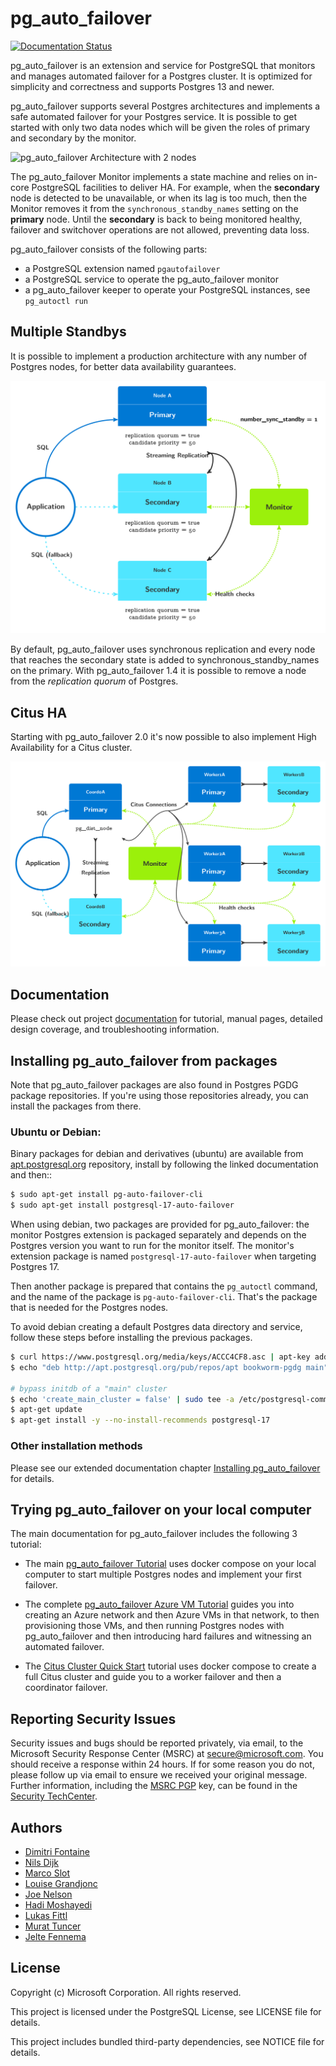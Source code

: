 # pg_auto_failover

[![Documentation Status](https://readthedocs.org/projects/pg-auto-failover/badge/?version=main)](https://pg-auto-failover.readthedocs.io/en/main/?badge=main)

pg_auto_failover is an extension and service for PostgreSQL that monitors
and manages automated failover for a Postgres cluster. It is optimized for
simplicity and correctness and supports Postgres 13 and newer.

pg_auto_failover supports several Postgres architectures and implements a
safe automated failover for your Postgres service. It is possible to get
started with only two data nodes which will be given the roles of primary
and secondary by the monitor.

![pg_auto_failover Architecture with 2 nodes](docs/tikz/arch-single-standby.svg?raw=true "pg_auto_failover Architecture with 2 nodes")

The pg_auto_failover Monitor implements a state machine and relies on
in-core PostgreSQL facilities to deliver HA. For example, when the
**secondary** node is detected to be unavailable, or when its lag is too
much, then the Monitor removes it from the `synchronous_standby_names`
setting on the **primary** node. Until the **secondary** is back to being
monitored healthy, failover and switchover operations are not allowed,
preventing data loss.

pg_auto_failover consists of the following parts:

  - a PostgreSQL extension named `pgautofailover`
  - a PostgreSQL service to operate the pg_auto_failover monitor
  - a pg_auto_failover keeper to operate your PostgreSQL instances, see `pg_autoctl run`

## Multiple Standbys

It is possible to implement a production architecture with any number of
Postgres nodes, for better data availability guarantees.

![pg_auto_failover Architecture with 3 nodes](docs/tikz/arch-multi-standby.svg?raw=true "pg_auto_failover Architecture with 3 nodes")

By default, pg_auto_failover uses synchronous replication and every node
that reaches the secondary state is added to synchronous_standby_names on
the primary. With pg_auto_failover 1.4 it is possible to remove a node from
the _replication quorum_ of Postgres.

## Citus HA

Starting with pg_auto_failover 2.0 it's now possible to also implement High
Availability for a Citus cluster.

![pg_auto_failover Architecture with Citus](docs/tikz/arch-citus.svg?raw=true "pg_auto_failover Architecture with Citus")

## Documentation

Please check out project
[documentation](https://pg-auto-failover.readthedocs.io/en/main/) for
tutorial, manual pages, detailed design coverage, and troubleshooting
information.

## Installing pg_auto_failover from packages

Note that pg_auto_failover packages are also found in Postgres PGDG package
repositories. If you're using those repositories already, you can install
the packages from there.

### Ubuntu or Debian:

Binary packages for debian and derivatives (ubuntu) are available from
[apt.postgresql.org](https://wiki.postgresql.org/wiki/Apt) repository,
install by following the linked documentation and then::

```bash
$ sudo apt-get install pg-auto-failover-cli
$ sudo apt-get install postgresql-17-auto-failover
```

When using debian, two packages are provided for pg_auto_failover: the
monitor Postgres extension is packaged separately and depends on the
Postgres version you want to run for the monitor itself. The monitor's
extension package is named `postgresql-17-auto-failover` when targeting
Postgres 17.

Then another package is prepared that contains the `pg_autoctl` command, and
the name of the package is `pg-auto-failover-cli`. That's the package that
is needed for the Postgres nodes.

To avoid debian creating a default Postgres data directory and service,
follow these steps before installing the previous packages.

```bash
$ curl https://www.postgresql.org/media/keys/ACCC4CF8.asc | apt-key add -
$ echo "deb http://apt.postgresql.org/pub/repos/apt bookworm-pgdg main" > /etc/apt/sources.list.d/pgdg.list

# bypass initdb of a "main" cluster
$ echo 'create_main_cluster = false' | sudo tee -a /etc/postgresql-common/createcluster.conf
$ apt-get update
$ apt-get install -y --no-install-recommends postgresql-17
```

### Other installation methods

Please see our extended documentation chapter [Installing
pg_auto_failover](https://pg-auto-failover.readthedocs.io/en/main/install.html)
for details.

## Trying pg_auto_failover on your local computer

The main documentation for pg_auto_failover includes the following 3 tutorial:

  - The main [pg_auto_failover
    Tutorial](https://pg-auto-failover.readthedocs.io/en/main/tutorial.html)
    uses docker compose on your local computer to start multiple Postgres
    nodes and implement your first failover.

  - The complete [pg_auto_failover Azure VM
    Tutorial](https://pg-auto-failover.readthedocs.io/en/main/azure-tutorial.html)
    guides you into creating an Azure network and then Azure VMs in that
    network, to then provisioning those VMs, and then running Postgres nodes
    with pg_auto_failover and then introducing hard failures and witnessing
    an automated failover.

  - The [Citus Cluster Quick
    Start](https://pg-auto-failover.readthedocs.io/en/main/citus-quickstart.html)
    tutorial uses docker compose to create a full Citus cluster and guide
    you to a worker failover and then a coordinator failover.

## Reporting Security Issues

Security issues and bugs should be reported privately, via email, to the Microsoft Security
Response Center (MSRC) at [secure@microsoft.com](mailto:secure@microsoft.com). You should
receive a response within 24 hours. If for some reason you do not, please follow up via
email to ensure we received your original message. Further information, including the
[MSRC PGP](https://technet.microsoft.com/en-us/security/dn606155) key, can be found in
the [Security TechCenter](https://technet.microsoft.com/en-us/security/default).

## Authors

* [Dimitri Fontaine](https://github.com/dimitri)
* [Nils Dijk](https://github.com/thanodnl)
* [Marco Slot](https://github.com/marcoslot)
* [Louise Grandjonc](https://github.com/louiseGrandjonc)
* [Joe Nelson](https://github.com/begriffs)
* [Hadi Moshayedi](https://github.com/pykello)
* [Lukas Fittl](https://github.com/lfittl)
* [Murat Tuncer](https://github.com/mtuncer)
* [Jelte Fennema](https://github.com/JelteF)

## License

Copyright (c) Microsoft Corporation. All rights reserved.

This project is licensed under the PostgreSQL License, see LICENSE file for details.

This project includes bundled third-party dependencies, see NOTICE file for details.
